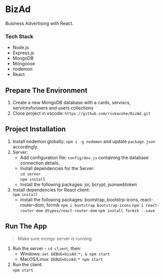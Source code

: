 # BizAd

Business Advertising with React.

### Tech Stack
* Node.js
* Express.js
* MongoDB
* Mongoose
* nodemon
* React


## Prepare The Environment
1. Create a new MongoDB database with a cards, serviscs, servicesforusers and users collections
2. Clone project in vscode: `https://github.com/rivkacohe/BizAd.git`

## Project Installation
1. Install nodemon globally: `npm i -g nodemon` and update `package.json` accordingly.
2. Server:
    * Add configuration file: `config/dev.js` containing the database connection details.
    * Install dependencies for the Server:  
    `cd server`  
    `npm install`
    * Install the following packages: joi, bcrypt, jsonwebtoken
3. Install dependencies for React client:  
    `npm install`
    * Install the following packages: bootstrap, bootstrp-icons, react-router-dom, formik 
    `npm i bootstrap bootstrap-icons`
    `npm i react-router-dom @types/react-router-dom`
    `npm install formik --save`

## Run The App
> Make sure mongo server is running.

1. Run the server - `cd client`, then:
    * Windows: `set DEBUG=bizAd:*; & npm start`
    * MacOS/Linux: `DEBUG=bizAd:* npm start`
2. Run the client:  
`npm start`
